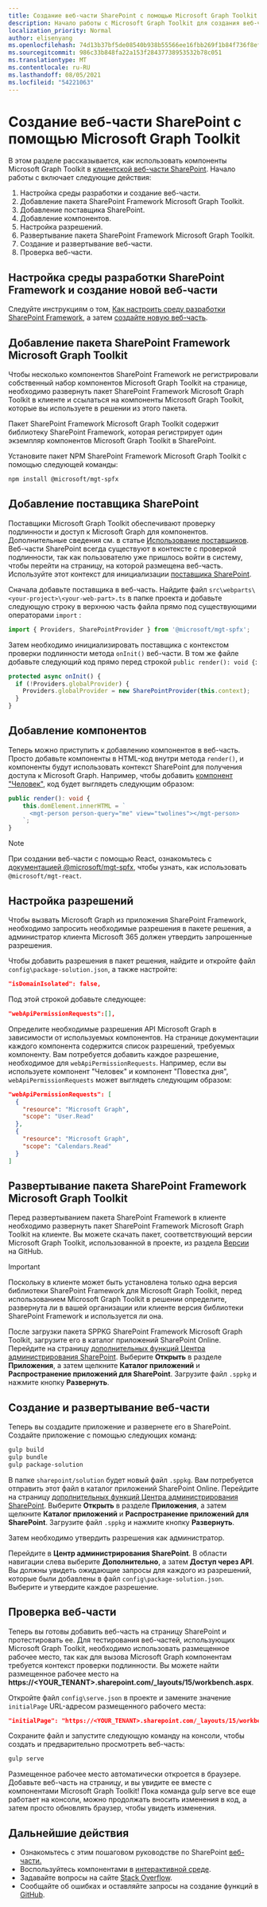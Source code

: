 ```yaml
---
title: Создание веб-части SharePoint с помощью Microsoft Graph Toolkit
description: Начало работы с Microsoft Graph Toolkit для создания веб-части SharePoint.
localization_priority: Normal
author: elisenyang
ms.openlocfilehash: 74d13b37bf5de08540b938b55566ee16fbb269f1b84f736f8ef0e804edb10082
ms.sourcegitcommit: 986c33b848fa22a153f28437738953532b78c051
ms.translationtype: MT
ms.contentlocale: ru-RU
ms.lasthandoff: 08/05/2021
ms.locfileid: "54221063"
---
```

# <a name="build-a-sharepoint-web-part-with-the-microsoft-graph-toolkit"></a>Создание веб-части SharePoint с помощью Microsoft Graph Toolkit

В этом разделе рассказывается, как использовать компоненты Microsoft Graph Toolkit в [клиентской веб-части SharePoint](/sharepoint/dev/spfx/web-parts/overview-client-side-web-parts). Начало работы с включает следующие действия:

1. Настройка среды разработки и создание веб-части.
1. Добавление пакета SharePoint Framework Microsoft Graph Toolkit.
1. Добавление поставщика SharePoint.
1. Добавление компонентов.
1. Настройка разрешений.
1. Развертывание пакета SharePoint Framework Microsoft Graph Toolkit.
1. Создание и развертывание веб-части.
1. Проверка веб-части.

## <a name="set-up-your-sharepoint-framework-development-environment-and-create-a-new-web-part"></a>Настройка среды разработки SharePoint Framework и создание новой веб-части

Следуйте инструкциям о том, [Как настроить среду разработки SharePoint Framework](/sharepoint/dev/spfx/set-up-your-development-environment), а затем [создайте новую веб-часть](/sharepoint/dev/spfx/web-parts/get-started/build-a-hello-world-web-part).

## <a name="add-the-microsoft-graph-toolkit-sharepoint-framework-package"></a>Добавление пакета SharePoint Framework Microsoft Graph Toolkit

Чтобы несколько компонентов SharePoint Framework не регистрировали собственный набор компонентов Microsoft Graph Toolkit на странице, необходимо развернуть пакет SharePoint Framework Microsoft Graph Toolkit в клиенте и ссылаться на компоненты Microsoft Graph Toolkit, которые вы используете в решении из этого пакета.

Пакет SharePoint Framework Microsoft Graph Toolkit содержит библиотеку SharePoint Framework, которая регистрирует один экземпляр компонентов Microsoft Graph Toolkit в SharePoint.

Установите пакет NPM SharePoint Framework Microsoft Graph Toolkit с помощью следующей команды:

```bash
npm install @microsoft/mgt-spfx
```

## <a name="add-the-sharepoint-provider"></a>Добавление поставщика SharePoint

Поставщики Microsoft Graph Toolkit обеспечивают проверку подлинности и доступ к Microsoft Graph для компонентов. Дополнительные сведения см. в статье [Использование поставщиков](../providers/providers.md). Веб-части SharePoint всегда существуют в контексте с проверкой подлинности, так как пользователю уже пришлось войти в систему, чтобы перейти на страницу, на которой размещена веб-часть. Используйте этот контекст для инициализации [поставщика SharePoint](../providers/sharepoint.md).

Сначала добавьте поставщика в веб-часть. Найдите файл `src\webparts\<your-project>\<your-web-part>.ts` в папке проекта и добавьте следующую строку в верхнюю часть файла прямо под существующими операторами `import` :

```ts
import { Providers, SharePointProvider } from '@microsoft/mgt-spfx';
```

Затем необходимо инициализировать поставщика с контекстом проверки подлинности метода `onInit()` веб-части. В том же файле добавьте следующий код прямо перед строкой `public render(): void {`:

```ts
protected async onInit() {
  if (!Providers.globalProvider) {
    Providers.globalProvider = new SharePointProvider(this.context);
  }
}
```

## <a name="add-components"></a>Добавление компонентов

Теперь можно приступить к добавлению компонентов в веб-часть. Просто добавьте компоненты в HTML-код внутри метода `render()`, и компоненты будут использовать контекст SharePoint для получения доступа к Microsoft Graph. Например, чтобы добавить [компонент "Человек"](../components/person.md), код будет выглядеть следующим образом:

```ts
public render(): void {
    this.domElement.innerHTML = `
      <mgt-person person-query="me" view="twolines"></mgt-person>
    `;
}
```

>[!NOTE]
> При создании веб-части с помощью React, ознакомьтесь с [документацией @microsoft/mgt-spfx](./mgt-spfx.md#react), чтобы узнать, как использовать `@microsoft/mgt-react`.

## <a name="configure-permissions"></a>Настройка разрешений

Чтобы вызвать Microsoft Graph из приложения SharePoint Framework, необходимо запросить необходимые разрешения в пакете решения, а администратор клиента Microsoft 365 должен утвердить запрошенные разрешения.

Чтобы добавить разрешения в пакет решения, найдите и откройте файл `config\package-solution.json`, а также настройте:

```json
"isDomainIsolated": false,
```

Под этой строкой добавьте следующее:

```json
"webApiPermissionRequests":[],
```

Определите необходимые разрешения API Microsoft Graph в зависимости от используемых компонентов. На странице документации каждого компонента содержится список разрешений, требуемых компоненту. Вам потребуется добавить каждое разрешение, необходимое для `webApiPermissionRequests`. Например, если вы используете компонент "Человек" и компонент "Повестка дня", `webApiPermissionRequests` может выглядеть следующим образом:

```json
"webApiPermissionRequests": [
  {
    "resource": "Microsoft Graph",
    "scope": "User.Read"
  },
  {
    "resource": "Microsoft Graph",
    "scope": "Calendars.Read"
  }
]
```

## <a name="deploy-the-microsoft-graph-toolkit-sharepoint-framework-package"></a>Развертывание пакета SharePoint Framework Microsoft Graph Toolkit

Перед развертыванием пакета SharePoint Framework в клиенте необходимо развернуть пакет SharePoint Framework Microsoft Graph Toolkit на клиенте. Вы можете скачать пакет, соответствующий версии Microsoft Graph Toolkit, использованной в проекте, из раздела [Версии](https://github.com/microsoftgraph/microsoft-graph-toolkit/releases) на GitHub.

>[!IMPORTANT]
>Поскольку в клиенте может быть установлена только одна версия библиотеки SharePoint Framework для Microsoft Graph Toolkit, перед использованием Microsoft Graph Toolkit в решении определите, развернута ли в вашей организации или клиенте версия библиотеки SharePoint Framework и используется ли она.

После загрузки пакета SPPKG SharePoint Framework Microsoft Graph Toolkit, загрузите его в каталог приложений SharePoint Online. Перейдите на страницу [дополнительных функций Центра администрирования SharePoint](https://admin.microsoft.com/sharepoint?page=classicfeatures&modern=true). Выберите **Открыть** в разделе **Приложения**, а затем щелкните **Каталог приложений** и **Распространение приложений для SharePoint**. Загрузите файл `.sppkg` и нажмите кнопку **Развернуть**.

## <a name="build-and-deploy-your-web-part"></a>Создание и развертывание веб-части

Теперь вы создадите приложение и развернете его в SharePoint. Создайте приложение с помощью следующих команд:

```bash
gulp build
gulp bundle
gulp package-solution
```

В папке `sharepoint/solution` будет новый файл `.sppkg`. Вам потребуется отправить этот файл в каталог приложений SharePoint Online. Перейдите на страницу [дополнительных функций Центра администрирования SharePoint](https://admin.microsoft.com/sharepoint?page=classicfeatures&modern=true). Выберите **Открыть** в разделе **Приложения**, а затем щелкните **Каталог приложений** и **Распространение приложений для SharePoint**. Загрузите файл `.sppkg` и нажмите кнопку **Развернуть**.

Затем необходимо утвердить разрешения как администратор.

Перейдите в **Центр администрирования SharePoint**. В области навигации слева выберите **Дополнительно**, а затем **Доступ через API**. Вы должны увидеть ожидающие запросы для каждого из разрешений, которые были добавлены в файл `config\package-solution.json`. Выберите и утвердите каждое разрешение.

## <a name="test-your-web-part"></a>Проверка веб-части

Теперь вы готовы добавить веб-часть на страницу SharePoint и протестировать ее. Для тестирования веб-частей, использующих Microsoft Graph Toolkit, необходимо использовать размещенное рабочее место, так как для вызова Microsoft Graph компонентам требуется контекст проверки подлинности. Вы можете найти размещенное рабочее место на **https://<YOUR_TENANT>.sharepoint.com/_layouts/15/workbench.aspx**.

Откройте файл `config\serve.json` в проекте и замените значение `initialPage` URL-адресом размещенного рабочего места:
```json
"initialPage": "https://<YOUR_TENANT>.sharepoint.com/_layouts/15/workbench.aspx",
```
Сохраните файл и запустите следующую команду на консоли, чтобы создать и предварительно просмотреть веб-часть:

```bash
gulp serve
```

Размещенное рабочее место автоматически откроется в браузере. Добавьте веб-часть на страницу, и вы увидите ее вместе с компонентами Microsoft Graph Toolkit! Пока команда gulp serve все еще работает на консоли, можно продолжать вносить изменения в код, а затем просто обновлять браузер, чтобы увидеть изменения.

## <a name="next-steps"></a>Дальнейшие действия
- Ознакомьтесь с этим пошаговом руководстве по SharePoint [веб-части.](https://developer.microsoft.com/graph/blogs/a-lap-around-microsoft-graph-toolkit-day-9-microsoft-graph-toolkit-sharepoint-provider/)
- Воспользуйтесь компонентами в [интерактивной среде](https://mgt.dev).
- Задавайте вопросы на сайте [Stack Overflow](https://aka.ms/mgt-question).
- Сообщайте об ошибках и оставляйте запросы на создание функций в [GitHub](https://aka.ms/mgt).
